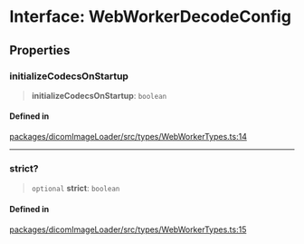 # Interface: WebWorkerDecodeConfig

## Properties

### initializeCodecsOnStartup

> **initializeCodecsOnStartup**: `boolean`

#### Defined in

[packages/dicomImageLoader/src/types/WebWorkerTypes.ts:14](https://github.com/cornerstonejs/cornerstone3D/blob/5addf8e516390235f8a3d16ccc818957013f098f/packages/dicomImageLoader/src/types/WebWorkerTypes.ts#L14)

***

### strict?

> `optional` **strict**: `boolean`

#### Defined in

[packages/dicomImageLoader/src/types/WebWorkerTypes.ts:15](https://github.com/cornerstonejs/cornerstone3D/blob/5addf8e516390235f8a3d16ccc818957013f098f/packages/dicomImageLoader/src/types/WebWorkerTypes.ts#L15)
